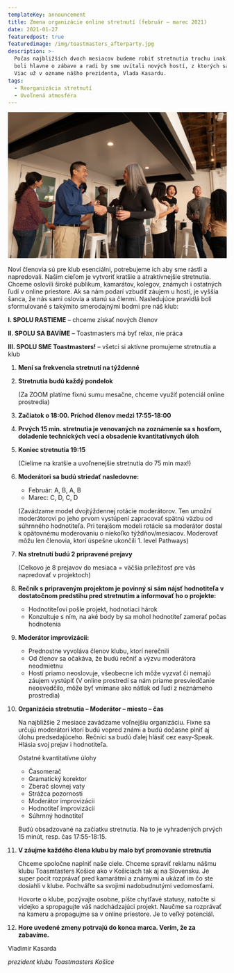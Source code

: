 ```yaml
---
templateKey: announcement
title: Zmena organizácie online stretnutí (február – marec 2021)
date: 2021-01-27
featuredpost: true
featuredimage: /img/toastmasters_afterparty.jpg
description: >-
  Počas najbližších dvoch mesiacov budeme robiť stretnutia trochu inak. Chceme, aby
  boli hlavne o zábave a radi by sme uvítali nových hostí, z ktorých sa možno stanú členovia.
  Viac už v ozname nášho prezidenta, Vlada Kasardu.
tags:
  - Reorganizácia stretnutí
  - Uvoľnená atmosféra
---
```

![Toastmasters afterparty](/img/toastmasters_afterparty.jpg)

Noví členovia sú pre klub esenciálni, potrebujeme ich aby sme rástli a napredovali. Našim cieľom je vytvoriť kratšie a atraktívnejšie stretnutia. Chceme oslovili široké publikum, kamarátov, kolegov, známych i ostatných ľudí v online priestore. Ak sa nám podarí vzbudiť záujem u hostí, je vyššia šanca, že nás sami oslovia a stanú sa členmi.
Nasledujúce pravidlá boli sformulované s takýmito smerodajnými bodmi pre náš klub:

**I. SPOLU RASTIEME** – chceme získať nových členov

**II. SPOLU SA BAVÍME** – Toastmasters má byť relax, nie práca

**III. SPOLU SME Toastmasters!** – všetci si aktívne promujeme stretnutia a klub

1. **Mení sa frekvencia stretnutí na týždenné**
2. **Stretnutia budú každý pondelok**

    (Za ZOOM platíme fixnú sumu mesačne, chceme využiť potenciál online prostredia)
3. **Začiatok o 18:00. Príchod členov medzi 17:55-18:00**
4. **Prvých 15 min. stretnutia je venovaných na zoznámenie sa s hosťom, doladenie technických vecí a obsadenie kvantitatívnych úloh**
5. **Koniec stretnutia 19:15**

    (Cielime na kratšie a uvoľnenejšie stretnutia do 75 min max!) 
6. **Moderátori sa budú striedať nasledovne:**
	- Február: A, B, A, B
	- Marec: C, D, C, D

    (Zavádzame model dvojtýždennej rotácie moderátorov. Ten umožní moderátorovi po jeho prvom vystúpení zapracovať spätnú väzbu od súhrnného hodnotiteľa. Pri terajšom modeli rotácie sa moderátor dostal k opätovnému moderovaniu o niekoľko týždňov/mesiacov. Moderovať môžu len členovia, ktorí úspešne ukončili 1. level Pathways)

7. **Na stretnutí budú 2 pripravené prejavy**

	(Celkovo je 8 prejavov do mesiaca = väčšia príležitosť pre vás napredovať v projektoch)
8. **Rečník s pripraveným projektom je povinný si sám nájsť hodnotiteľa v dostatočnom predstihu pred stretnutím a informovať ho o projekte:**
	- Hodnotiteľovi pošle projekt, hodnotiaci hárok
    - Konzultuje s ním, na aké body by sa mohol hodnotiteľ zamerať počas hodnotenia
9. **Moderátor improvizácii:**
    - Prednostne vyvoláva členov klubu, ktorí nerečnili
    - Od členov sa očakáva, že budú rečniť a výzvu moderátora neodmietnu
    - Hostí priamo neoslovuje, všeobecne ich môže vyzvať či nemajú záujem vystúpiť
	(V online prostredí sa nám priame presviedčanie neosvedčilo, môže byť vnímane ako nátlak od ľudí z neznámeho prostredia)
10. **Organizácia stretnutia – Moderátor – miesto – čas**

    Na najbližšie 2 mesiace zavádzame voľnejšiu organizáciu. Fixne sa určujú moderátori ktorí budú vopred známi a budú dočasne plniť aj úlohu predsedajúceho. Rečníci sa budú ďalej hlásiť cez easy-Speak. Hlásia svoj prejav i hodnotiteľa.

    Ostatné kvantitatívne úlohy
    - Časomerač
    - Gramatický korektor
    - Zberač slovnej vaty
    - Strážca pozornosti
    - Moderátor improvizácii
    - Hodnotiteľ improvizácii
    - Súhrnný hodnotiteľ

    Budú obsadzované na začiatku stretnutia. Na to je vyhradených prvých 15 minút, resp. čas 17:55-18:15.

11. **V záujme každého člena klubu by malo byť promovanie stretnutia**

    Chceme spoločne naplniť naše ciele. Chceme spraviť reklamu nášmu klubu Toasmtasters Košice ako v Košiciach tak aj na Slovensku. Je super pocit rozprávať pred kamarátmi a známymi a ukázať im čo ste dosiahli v klube. Pochváľte sa svojimi nadobudnutými vedomosťami.

    Hovorte o klube, pozývajte osobne, píšte chytľavé statusy, natočte si videjko a spropagujte váš nadchádzajúci projekt. Naučme sa rozprávať na kameru a propagujme sa v online priestore. Je to veľký potenciál.

12. **Hore uvedené zmeny potrvajú do konca marca. Verím, že za zabavíme.**

Vladimír Kasarda

*prezident klubu Toastmasters Košice*